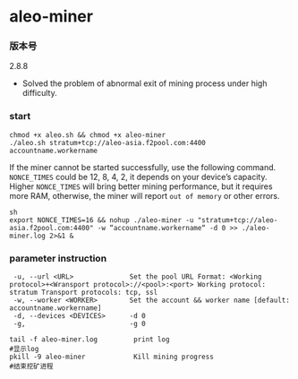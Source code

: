 #  aleo-miner

### 版本号

2.8.8
- Solved the problem of abnormal exit of mining process under high difficulty.

### start

```
chmod +x aleo.sh && chmod +x aleo-miner
./aleo.sh stratum+tcp://aleo-asia.f2pool.com:4400 accountname.workername
```

If the miner cannot be started successfully, use the following command.  `NONCE_TIMES` could be 12, 8, 4, 2, it depends on your device’s capacity. Higher `NONCE_TIMES` will bring better mining performance, but it requires more RAM, otherwise, the miner will report `out of memory` or other errors.

```
sh
export NONCE_TIMES=16 && nohup ./aleo-miner -u "stratum+tcp://aleo-asia.f2pool.com:4400" -w “accountname.workername“ -d 0 >> ./aleo-miner.log 2>&1 &
```

### parameter instruction

```
 -u, --url <URL>              Set the pool URL Format: <Working protocol>+<Wransport protocol>://<pool>:<port> Working protocol: stratum Transport protocols: tcp, ssl
 -w, --worker <WORKER>        Set the account && worker name [default: accountname.workername]
 -d, --devices <DEVICES>      -d 0 
 -g,                          -g 0
```

```
tail -f aleo-miner.log         print log
#显示log
pkill -9 aleo-miner            Kill mining progress
#结束挖矿进程
```